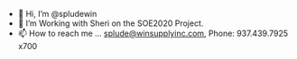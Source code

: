 - 👋 Hi, I’m @spludewin
- 👀 I’m Working with Sheri on the SOE2020 Project.
- 📫 How to reach me ...  splude@winsupplyinc.com, Phone: 937.439.7925  x700 

<!---
spludewin/spludewin is a ✨ special ✨ repository because its `README.md` (this file) appears on your GitHub profile.
You can click the Preview link to take a look at your changes.
--->
